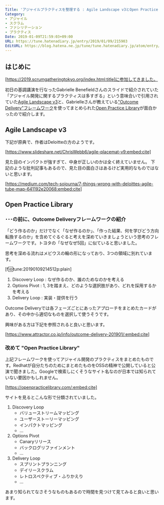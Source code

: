 ```yaml
---
Title: 'アジャイルプラクティスを整理する : Agile Landscape v3とOpen Practice Library'
Category:
- アジャイル
- スクラム
- ファシリテーション
- プラクティス
Date: 2019-01-09T21:59:03+09:00
URL: https://tune.hatenadiary.jp/entry/2019/01/09/215903
EditURL: https://blog.hatena.ne.jp/tune/tune.hatenadiary.jp/atom/entry/10257846132701594765
---
```


## はじめに

[https://2019.scrumgatheringtokyo.org/index.html:title]に参加してきました。

初日の基調講演を行なったGabrielle Benefieldさんのスライドで紹介されていた「アジャイル開発に関するプラクティスは多すぎる」という意味合いで引用されていた[Agile Landscape v3](https://www.slideshare.net/ChrisWebb6/agile-placemat-v9)と、Gabrielleさんが教えている["Outcome Delivery"フレームワーク](https://outcomedelivery.com/)を使ってまとめられた[Open Practice Library](https://openpracticelibrary.com/)が面白かったので紹介します。

## Agile Landscape v3

下記が原典で、作者はDeloitteの方のようです。

[https://www.slideshare.net/ChrisWebb6/agile-placemat-v9:embed:cite]

見た目のインパクトが強すぎて、中身が正しいのかは全く終えていません。
下記のような批判記事もあるので、見た目の面白さはあるけど実用的なものではないと思います。

[https://medium.com/tech-sojourna/7-things-wrong-with-deloittes-agile-tube-map-641192e20068:embed:cite]

## Open Practice Library

### ･･･の前に、Outcome Deliveryフレームワークの紹介

「どう作るのか」だけでなく「なぜ作るのか」、「作った結果、何を学びどう方向転換するのか」を含めてぐるぐると考えを深めていきましょうという思考のフレームワークです。トヨタの「なぜなぜ5回」に似ていると思いました。

思考を深める流れはメビウスの輪の形になっており、3つの領域に別れています。

[f:id:tune:20190109214512p:plain]

1. Discovery Loop : なぜ作るのか、誰のためなのかを考える
2. Options Pivot : 1, 3を踏まえ、どのような選択肢があり、どれを採用するかを考える
3. Delivery Loop : 実装・提供を行う

Outcome Deliveryでは各フェーズごとにあったアプローチをまとめたカードがあり、その中から適切なものを選択して使うそうです。

興味がある方は下記を参照されると良いと思います。

[https://www.attractor.co.jp/info/outcome-delivery-201901/:embed:cite]

### 改めて "Open Practice Library"

上記フレームワークを使ってアジャイル開発のプラクティスをまとめたものです。Redhatが自分たちのためにまとめたものをOSSの精神で公開していると公演で聞きました。Googleで検索しにくそうなサイト名なのが日本では知られていない要因かもしれません。

[https://openpracticelibrary.com/:embed:cite]

サイトを見るとこんな形で分類されていました。

1. Discovery Loop
    * バリューストリームマッピング
    * ユーザーストーリーマッピング
    * インパクトマッピング
    * ...
2. Options Pivot
    * Canaryリリース
    * バックログリファインメント
    * ...
3. Delivery Loop
    * スプリントプランニング
    * デイリースクラム
    * レトロスペクティブ・ふりかえり
    * ...

あまり知られてなさそうなものもあるので時間を見つけて見てみると良いと思います。
